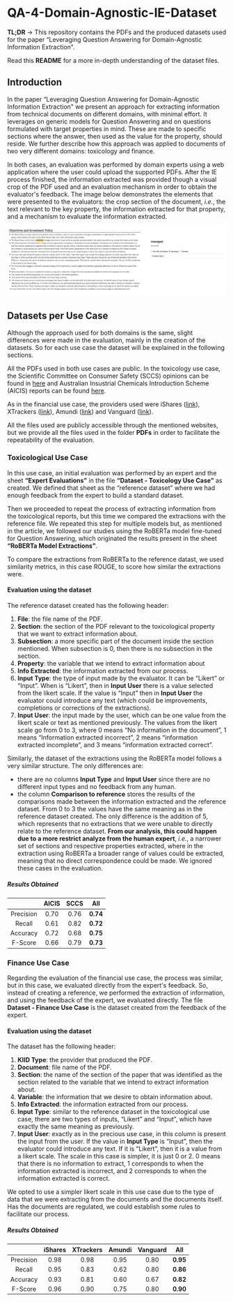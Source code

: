 # QA-4-Domain-Agnostic-IE-Dataset

**TL;DR** -> This repository contains the PDFs and the produced datasets used for the paper “Leveraging Question Answering for Domain-Agnostic Information Extraction".

Read this **README** for a more in-depth understanding of the dataset files.

## Introduction

In the paper “Leveraging Question Answering for Domain-Agnostic Information Extraction" we present an approach for extracting information from technical documents on different domains, with minimal effort. It leverages on generic models for Question Answering and on questions formulated with target properties in mind. These are made to specific sections where the answer, then used as the value for the property, should reside. We further describe how this approach was applied to documents of two very different domains: toxicology and finance.

In both cases, an evaluation was performed by domain experts using a web application where the user could upload the supported PDFs. After the IE process finished,  the information extracted was provided though a visual crop of the PDF used and an evaluation mechanism in order to obtain the evaluator's feedback. The image below demonstrates the elements that were presented to the evaluators: the crop section of the document, *i.e.*, the text relevant to the key property, the information extracted for that property, and a mechanism to evaluate the information extracted.

![Evaluation Framework](Evaluation_Framework.png "Evaluation Framework")

 
## Datasets per Use Case

Although the approach used for both domains is the same, slight differences were made in the evaluation, mainly in the creation of the datasets. So for each use case the dataset will be explained in the following sections.

All the PDFs used in both use cases are public. In the toxicology use case, the Scientific Committee on Consumer Safety (SCCS) opinions can be found in [here](https://health.ec.europa.eu/scientific-committees/scientific-committee-consumer-safety-sccs/sccs-opinions_en) and Australian Insustrial Chemicals Introduction Scheme (AICIS) reports can be found [here](https://services.industrialchemicals.gov.au/search-assessments/).


As in the financial use case, the providers used were iShares ([link](https://www.ishares.com/us)), XTrackers ([link](https://etf.dws.com/en-gb/)), Amundi ([link](https://about.amundi.com/)) and Vanguard ([link](https://investor.vanguard.com/investment-products/list/etfs)). 

All the files used are publicly accessible through the mentioned websites, but we provide all the files used in the folder **PDFs** in order to facilitate the repeatability of the evaluation.

### Toxicological Use Case

In this use case, an initial evaluation was performed by an expert and the sheet **“Expert Evaluations”** in the file **“Dataset - Toxicology Use Case”** as created. We defined that sheet as the “reference dataset” where we had enough feedback from the expert to build a standard dataset.

Then we proceeded to repeat the process of extracting information from the toxicological reports, but this time we compared the extractions with the reference file. We repeated this step for multiple models but, as mentioned in the article,  we followed our studies using the RoBERTa model fine-tuned for Question Answering, which originated the results present in the sheet **“RoBERTa Model Extractions”**. 

To compare the extractions from RoBERTa to the reference datast, we used similarity metrics, in this case ROUGE, to score how similar the extractions were. 


#### Evaluation using the dataset


The reference dataset created has the following header:
1. **File**: the file name of the PDF.
1. **Section**: the section of the PDF relevant to the toxicological property that we want to extract information about.
1. **Subsection**: a more specific part of the document inside the section mentioned. When subsection is 0, then there is no subsection in the section.
1. **Property**: the variable that we intend to extract information about
1. **Info Extracted**: the information extracted from our process.
1. **Input Type**: the type of input made by the evaluator. It can be “Likert” or “Input”. When is “Likert”, then in **Input User** there is a value selected from the likert scale. If the value is “Input” then in **Input User** the evaluator could introduce any text (which could be improvements, completions or corrections of the extractions).
1. **Input User**: the input made by the user, which can be one value from the likert scale or text as mentioned previously. The values from the likert scale go from 0 to 3, where 0 means “No information in the document”, 1 means “Information extracted incorrect”, 2 means “information extracted incomplete”,  and 3 means “information extracted correct”.

Similarly, the dataset of the extractions using the RoBERTa model follows a very similar structure. The only differences are:
- there are no columns **Input Type** and **Input User** since there are no different input types and no feedback from any human.
- the column **Comparison to reference** stores the results of the comparisons made between the information extracted and the reference dataset. From 0 to 3 the values have the same meaning as in the reference dataset created. The only difference is the addition of 5, which represents that no extractions that we were unable to directly relate to the reference dataset. **From our analysis, this could happen due to a more restrict analyze from the human expert**, *i.e.*, a narrower set of sections and respective properties extracted, where in the extraction using RoBERTa a broader range of values could be extracted, meaning that no direct correspondence could be made. We ignored these cases in the evaluation.



##### Results Obtained 

|  | AICIS| SCCS | **All** |
| :---------------: | :---------------: | :---------------: | :---------------: |
| Precision| 0.70| 0.76 | **0.74** |  
| Recall| 0.61 | 0.82 | **0.72**| 
| Accuracy | 0.72 | 0.68 | **0.75** | 
| F-Score| 0.66 | 0.79 | **0.73** | 


### Finance Use Case

Regarding the evaluation of the financial use case, the process was similar, but in this case, we evaluated directly from the expert's feedback. So, instead of creating a reference, we performed the extraction of information, and using the feedback of the expert, we evaluated directly. The file **Dataset - Finance Use Case** is the dataset created from the feedback of the expert. 


#### Evaluation using the dataset

The dataset has the following header:

1. **KIID Type**: the provider that produced the PDF.
1. **Document**: file name of the PDF.
1. **Section**: the name of the section of the paper that was identified as the section related to the variable that we intend to extract information about.
1. **Variable**: the information that we desire to obtain information about.
1. **Info Extracted**: the information extracted from our process.
1. **Input Type**: similar to the reference dataset in the toxicological use case, there are two types of inputs, “Likert” and “Input”, which have exactly the same meaning as previously.
1. **Input User**: exactly as in the precious use case, in this column is present the input from the user. If the value in **Input Type** is “Input”, then the evaluator could introduce any text. If it is “Likert”, then it is a value from a likert scale. The scale in this case is simpler, it is just 0 or 2. 0 means that there is no information to extract, 1 corresponds to when the information extracted is incorrect, and 2 corresponds to when the information extracted is correct.

We opted to use a simpler likert scale in this use case due to the type of data that we were extracting from the documents and the documents itself. Has the documents are regulated, we could establish some rules to facilitate our process.

<!--
*Note*: the data that was not available in the documents was explicited mentioned has not available, and in those cases the information was that.
-->



##### Results Obtained 

|  | iShares | XTrackers| Amundi | Vanguard | **All** |
| :---------------: | :---------------: | :---------------: | :---------------: | :---------------: | :---------------: | 
| Precision| 0.98| 0.98 | 0.95 | 0.80| **0.95** |  
| Recall| 0.95 | 0.83 | 0.62 | 0.80 | **0.86**| 
| Accuracy | 0.93 | 0.81 | 0.60| 0.67 | **0.82** | 
| F-Score| 0.96 | 0.90 | 0.75 | 0.80 | **0.90** | 


